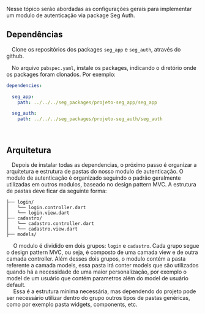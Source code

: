

 Nesse tópico serão abordadas as configurações gerais para implementar um modulo de autenticação via package Seg Auth. 


## Dependências

&emsp;Clone os repositórios dos packages ``seg_app`` e ``seg_auth``, através do github. 

&emsp;No arquivo ``pubspec.yaml``, instale os packages, indicando o diretório onde os packages foram clonados. Por exemplo: 

``` yaml
dependencies:

  seg_app: 
    path: ../../../seg_packages/projeto-seg_app/seg_app

  seg_auth: 
    path: ../../../seg_packages/projeto-seg_auth/seg_auth
``` 

<br/>

## Arquitetura

   &emsp;Depois de instalar todas as dependencias, o próximo passo é organizar a arquitetura e estrutura de pastas do nosso modulo de autenticação. O modulo de autenticação é organizado seguindo o padrão geralmente utilizadas em outros modulos, baseado no design pattern MVC. A estrutura de pastas deve ficar da seguinte forma: 



``` 
├── login/
│   └── login.controller.dart
│   └── login.view.dart
├── cadastro/
│   └── cadastro.controller.dart
│   └── cadastro.view.dart
├── models/

```

   &emsp; O modulo é dividido em dois grupos: ``login`` e ``cadastro``. Cada grupo segue o design pattern MVC, ou seja, é composto de uma camada view e de outra camada controller. Além desses dois grupos, o modulo contém a pasta referente a camada models, essa pasta irá conter models que são utilizados quando há a necessidade de uma maior personalização, por exemplo o model de um usuário que contém parametros além do model de usuário default. <br/>
   &emsp; Essa é a estrutura minima necessária, mas dependendo do projeto pode ser necessário utilizar dentro do grupo outros tipos de pastas genéricas, como por exemplo pasta widgets, components, etc. 